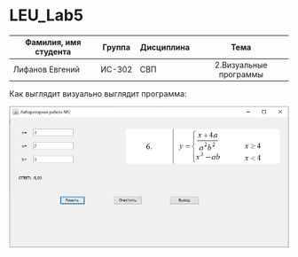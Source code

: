 # LEU_Lab5
| Фамилия, имя студента | Группа    | Дисциплина  |Тема                              
| --------------------- |:---------:| ------------|:--------------------------------:|
| Лифанов Евгений     | ИС-302    | СВП         |2.Визуальные программы| 



Как выглядит визуально выглядит программа: 


![ScreenShot](Screenshot_4.png)
